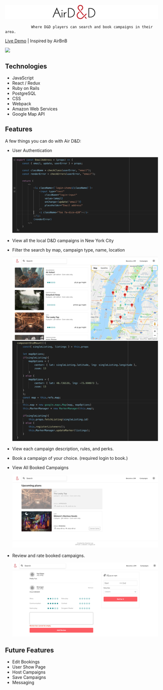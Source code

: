 ![](app/assets/images/ReadMe/title_04.png)

                Where D&D players can search and book campaigns in their area. 

[Live Demo](https://air-d-n-d.herokuapp.com/#/) | Inspired by AirBnB

![](app/assets/images/ReadMe/airdnd-clip.gif)

## Technologies
* JavaScript
* React / Redux
* Ruby on Rails
* PostgreSQL
* CSS
* Webpack
* Amazon Web Services
* Google Map API

## Features
A few things you can do with Air D&D:
* User Authentication

    ![](app/assets/images/ReadMe/code-snippet_01.png)
* View all the local D&D campaigns in New York City
* Filter the search by map, campaign type, name, location

    ![](app/assets/images/ReadMe/screen-shot_02.png)
    ![](app/assets/images/ReadMe/code-snippet_02.png)
* View each campaign description, rules, and perks.
* Book a campaign of your choice. (required login to book.)
* View All Booked Campaigns

    ![](app/assets/images/ReadMe/screen-shot_03.png)
* Review and rate booked campaigns.

    ![](app/assets/images/ReadMe/screen-shot_01.png)

## Future Features
* Edit Bookings
* User Show Page
* Host Campaigns
* Save Campaigns
* Messaging
